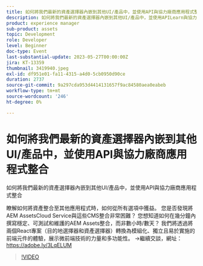 ```yaml
---
title: 如何將我們最新的資產選擇器內嵌到其他UI/產品中，並使用API與協力廠商應用程式整合
description: 如何將我們最新的資產選擇器內嵌到其他UI/產品中，並使用APILearn與協力廠商應用程式整合，如何在將資產整合到其他應用程式時受益於您擁有的所有選項。 您是否發現將AEM AssetsCloud Service與這些CMS整合非常困難？ 您想知道如何在幾分鐘內撰寫穩定、可測試和維護的AEM Assets整合，而非數小時/數天？ 我們將透過將兩個React專案（目的地選擇器和資產選擇器）轉換為模組化、獨立且易於實施的前端元件的體驗，展示微前端技術的力量和多功能性。
product: experience manager
sub-product: assets
topic: Development
role: Developer
level: Beginner
doc-type: Event
last-substantial-update: 2023-05-27T00:00:00Z
jira: KT-13359
thumbnail: 3419940.jpeg
exl-id: df951e01-fa11-4315-a4d0-5cb0950d90ce
duration: 2737
source-git-commit: 9a297cda953d4414131657f9ac84580aea0eabeb
workflow-type: tm+mt
source-wordcount: '246'
ht-degree: 0%

---
```


# 如何將我們最新的資產選擇器內嵌到其他UI/產品中，並使用API與協力廠商應用程式整合

如何將我們最新的資產選擇器內嵌到其他UI/產品中，並使用API與協力廠商應用程式整合

瞭解如何將資產整合至其他應用程式時，如何從所有選項中獲益。 您是否發現將AEM AssetsCloud Service與這些CMS整合非常困難？ 您想知道如何在幾分鐘內撰寫穩定、可測試和維護的AEM Assets整合，而非數小時/數天？ 我們將透過將兩個React專案（目的地選擇器和資產選擇器）轉換為模組化、獨立且易於實施的前端元件的體驗，展示微前端技術的力量和多功能性。 →繼續交談，網址： https://adobe.ly/3LqELUM

>[!VIDEO](https://video.tv.adobe.com/v/3419940/?learn=on)
